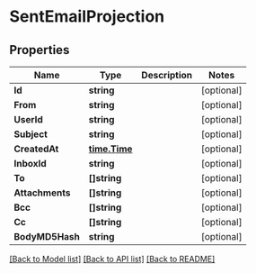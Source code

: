 # SentEmailProjection

## Properties

Name | Type | Description | Notes
------------ | ------------- | ------------- | -------------
**Id** | **string** |  | [optional] 
**From** | **string** |  | [optional] 
**UserId** | **string** |  | [optional] 
**Subject** | **string** |  | [optional] 
**CreatedAt** | [**time.Time**](time.Time) |  | [optional] 
**InboxId** | **string** |  | [optional] 
**To** | **[]string** |  | [optional] 
**Attachments** | **[]string** |  | [optional] 
**Bcc** | **[]string** |  | [optional] 
**Cc** | **[]string** |  | [optional] 
**BodyMD5Hash** | **string** |  | [optional] 

[[Back to Model list]](../README#documentation-for-models) [[Back to API list]](../README#documentation-for-api-endpoints) [[Back to README]](../README)


